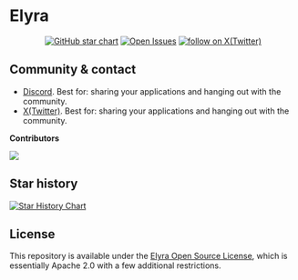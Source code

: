 # Elyra

<p align="center">
    <a href="https://star-history.com/#scatteringlabs/elyra" target="_blank">
        <img src="https://img.shields.io/github/stars/scatteringlabs/elyra?style=flat-square"
            alt="GitHub star chart"></a>
    <a href="https://github.com/scatteringlabs/elyra/issues" target="_blank">
        <img src="https://img.shields.io/github/issues-raw/scatteringlabs/elyra?style=flat-square"
            alt="Open Issues"></a>
    <a href="https://twitter.com/intent/follow?screen_name=elyrafun" target="_blank">
        <img src="https://img.shields.io/twitter/follow/elyrafun?logo=X&color=%20%23f5f5f5"
            alt="follow on X(Twitter)"></a>
    </p>

## Community & contact

* [Discord](https://discord.gg/tNnKAMBftq). Best for: sharing your applications and hanging out with the community.
* [X(Twitter)](https://twitter.com/elyrafun). Best for: sharing your applications and hanging out with the community.

**Contributors**

<a href="https://github.com/scatteringlabs/elyra/graphs/contributors">
  <img src="https://contrib.rocks/image?repo=scatteringlabs/elyra" />
</a>

## Star history

[![Star History Chart](https://api.star-history.com/svg?repos=scatteringlabs/elyra&type=Date)](https://star-history.com/#scatteringlabs/elyra&Date)

## License

This repository is available under the [Elyra Open Source License](LICENSE), which is essentially Apache 2.0 with a few additional restrictions.
